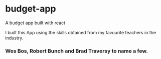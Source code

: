 # budget-app
A budget app built with react

I built this App using the skills obtained from my favourite teachers in the industry.
### Wes Bos, Robert Bunch and Brad Traversy to name a few.
